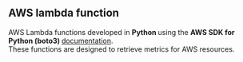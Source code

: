 <h2> AWS lambda function</h2>

AWS Lambda functions developed in <b> Python </b> using the <b> AWS SDK for Python (boto3) </b>[documentation](https://boto3.amazonaws.com/v1/documentation/api/latest/index.html). </br>
These functions are designed to retrieve metrics for AWS resources.
